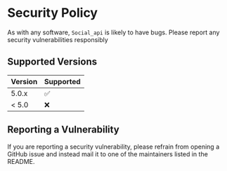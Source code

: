 # Security Policy

As with any software, `Social_api` is likely to have bugs. Please report any security vulnerabilities responsibly

## Supported Versions

| Version | Supported          |
| ------- | ------------------ |
| 5.0.x   | :white_check_mark: |
| < 5.0   | :x:                |

## Reporting a Vulnerability

If you are reporting a security vulnerability, please refrain from opening a GitHub issue and instead mail it to
one of the maintainers listed in the README.
